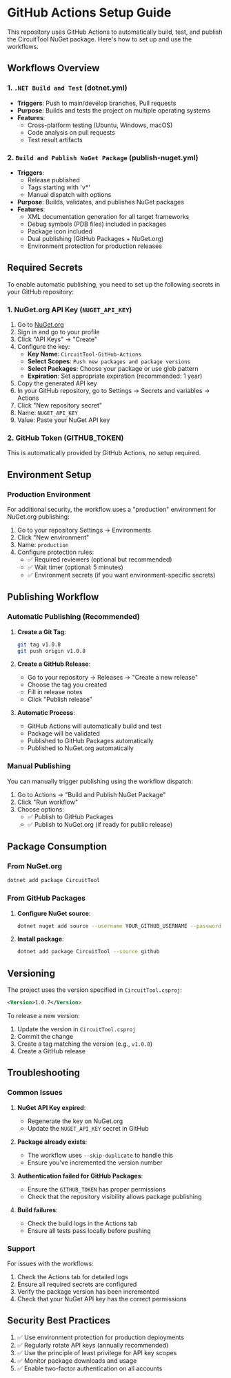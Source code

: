 # GitHub Actions Setup Guide

This repository uses GitHub Actions to automatically build, test, and publish the CircuitTool NuGet package. Here's how to set up and use the workflows.

## Workflows Overview

### 1. `.NET Build and Test` (dotnet.yml)
- **Triggers**: Push to main/develop branches, Pull requests
- **Purpose**: Builds and tests the project on multiple operating systems
- **Features**:
  - Cross-platform testing (Ubuntu, Windows, macOS)
  - Code analysis on pull requests
  - Test result artifacts

### 2. `Build and Publish NuGet Package` (publish-nuget.yml)
- **Triggers**: 
  - Release published
  - Tags starting with 'v*'
  - Manual dispatch with options
- **Purpose**: Builds, validates, and publishes NuGet packages
- **Features**:
  - XML documentation generation for all target frameworks
  - Debug symbols (PDB files) included in packages
  - Package icon included
  - Dual publishing (GitHub Packages + NuGet.org)
  - Environment protection for production releases

## Required Secrets

To enable automatic publishing, you need to set up the following secrets in your GitHub repository:

### 1. NuGet.org API Key (`NUGET_API_KEY`)

1. Go to [NuGet.org](https://www.nuget.org)
2. Sign in and go to your profile
3. Click "API Keys" → "Create"
4. Configure the key:
   - **Key Name**: `CircuitTool-GitHub-Actions`
   - **Select Scopes**: `Push new packages and package versions`
   - **Select Packages**: Choose your package or use glob pattern
   - **Expiration**: Set appropriate expiration (recommended: 1 year)
5. Copy the generated API key
6. In your GitHub repository, go to Settings → Secrets and variables → Actions
7. Click "New repository secret"
8. Name: `NUGET_API_KEY`
9. Value: Paste your NuGet API key

### 2. GitHub Token (GITHUB_TOKEN)
This is automatically provided by GitHub Actions, no setup required.

## Environment Setup

### Production Environment
For additional security, the workflow uses a "production" environment for NuGet.org publishing:

1. Go to your repository Settings → Environments
2. Click "New environment"
3. Name: `production`
4. Configure protection rules:
   - ✅ Required reviewers (optional but recommended)
   - ✅ Wait timer (optional: 5 minutes)
   - ✅ Environment secrets (if you want environment-specific secrets)

## Publishing Workflow

### Automatic Publishing (Recommended)

1. **Create a Git Tag**:
   ```bash
   git tag v1.0.8
   git push origin v1.0.8
   ```

2. **Create a GitHub Release**:
   - Go to your repository → Releases → "Create a new release"
   - Choose the tag you created
   - Fill in release notes
   - Click "Publish release"

3. **Automatic Process**:
   - GitHub Actions will automatically build and test
   - Package will be validated
   - Published to GitHub Packages automatically
   - Published to NuGet.org automatically

### Manual Publishing

You can manually trigger publishing using the workflow dispatch:

1. Go to Actions → "Build and Publish NuGet Package"
2. Click "Run workflow"
3. Choose options:
   - ✅ Publish to GitHub Packages
   - ✅ Publish to NuGet.org (if ready for public release)

## Package Consumption

### From NuGet.org
```bash
dotnet add package CircuitTool
```

### From GitHub Packages

1. **Configure NuGet source**:
   ```bash
   dotnet nuget add source --username YOUR_GITHUB_USERNAME --password YOUR_GITHUB_TOKEN --store-password-in-clear-text --name github "https://nuget.pkg.github.com/jomardyan/index.json"
   ```

2. **Install package**:
   ```bash
   dotnet add package CircuitTool --source github
   ```

## Versioning

The project uses the version specified in `CircuitTool.csproj`:
```xml
<Version>1.0.7</Version>
```

To release a new version:
1. Update the version in `CircuitTool.csproj`
2. Commit the change
3. Create a tag matching the version (e.g., `v1.0.8`)
4. Create a GitHub release

## Troubleshooting

### Common Issues

1. **NuGet API Key expired**:
   - Regenerate the key on NuGet.org
   - Update the `NUGET_API_KEY` secret in GitHub

2. **Package already exists**:
   - The workflow uses `--skip-duplicate` to handle this
   - Ensure you've incremented the version number

3. **Authentication failed for GitHub Packages**:
   - Ensure the `GITHUB_TOKEN` has proper permissions
   - Check that the repository visibility allows package publishing

4. **Build failures**:
   - Check the build logs in the Actions tab
   - Ensure all tests pass locally before pushing

### Support

For issues with the workflows:
1. Check the Actions tab for detailed logs
2. Ensure all required secrets are configured
3. Verify the package version has been incremented
4. Check that your NuGet API key has the correct permissions

## Security Best Practices

1. ✅ Use environment protection for production deployments
2. ✅ Regularly rotate API keys (annually recommended)
3. ✅ Use the principle of least privilege for API key scopes
4. ✅ Monitor package downloads and usage
5. ✅ Enable two-factor authentication on all accounts
